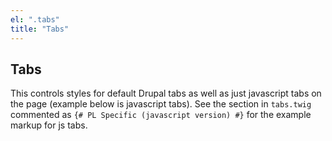 ```yaml
---
el: ".tabs"
title: "Tabs"
---
```

## Tabs

This controls styles for default Drupal tabs as well as just javascript tabs on the page (example below is javascript tabs). See the section in `tabs.twig` commented as `{# PL Specific (javascript version) #}` for the example markup for js tabs.
